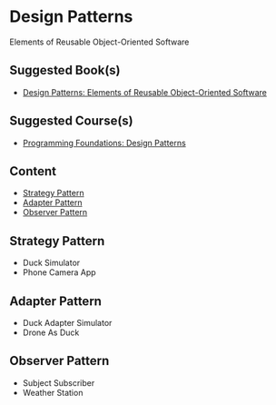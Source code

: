 # Design Patterns
Elements of Reusable Object-Oriented Software

## Suggested Book(s)

- [Design Patterns: Elements of Reusable Object-Oriented Software](https://www.goodreads.com/book/show/85009.Design_Patterns)

## Suggested Course(s)

- [Programming Foundations: Design Patterns](https://www.linkedin.com/learning/programming-foundations-design-patterns-2)

## Content

* [Strategy Pattern](#strategy-pattern)
* [Adapter Pattern](#adapter-pattern)
* [Observer Pattern](#observer-pattern)

## Strategy Pattern

- Duck Simulator
- Phone Camera App

## Adapter Pattern

- Duck Adapter Simulator
- Drone As Duck

## Observer Pattern

- Subject Subscriber
- Weather Station


